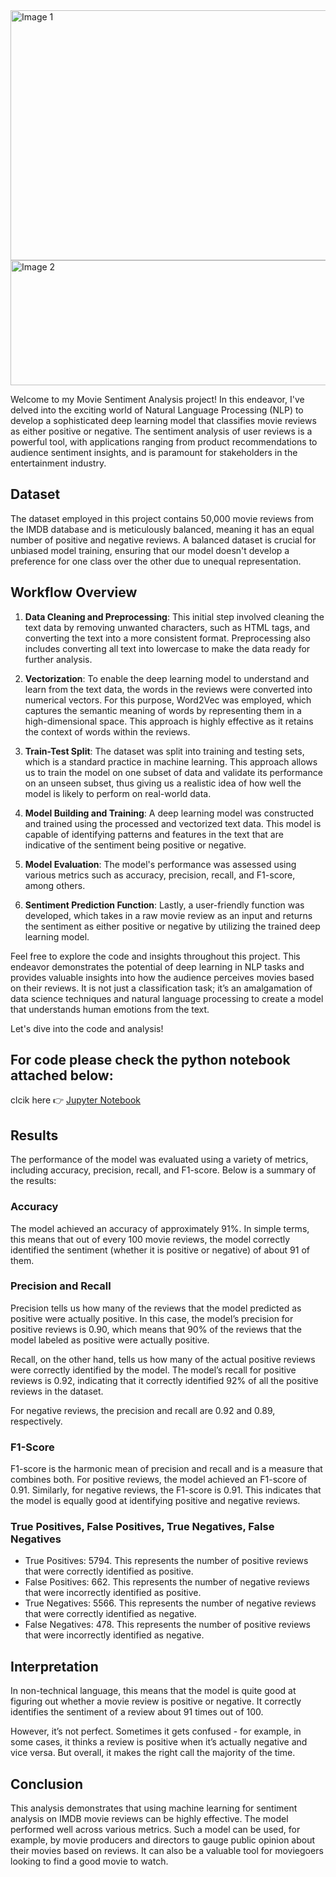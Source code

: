 <img src="https://wallpaperaccess.com/full/1898663.jpg" alt="Image 1" width="1500" height="400">
<img src="https://i.ytimg.com/vi/P0o5U9pq8_s/maxresdefault.jpg" alt="Image 2" width="1000" height="200">


Welcome to my Movie Sentiment Analysis project! In this endeavor, I've delved into the exciting world of Natural Language Processing (NLP) to develop a sophisticated deep learning model that classifies movie reviews as either positive or negative. The sentiment analysis of user reviews is a powerful tool, with applications ranging from product recommendations to audience sentiment insights, and is paramount for stakeholders in the entertainment industry.

## Dataset

The dataset employed in this project contains 50,000 movie reviews from the IMDB database and is meticulously balanced, meaning it has an equal number of positive and negative reviews. A balanced dataset is crucial for unbiased model training, ensuring that our model doesn't develop a preference for one class over the other due to unequal representation.

## Workflow Overview

1. **Data Cleaning and Preprocessing**: This initial step involved cleaning the text data by removing unwanted characters, such as HTML tags, and converting the text into a more consistent format. Preprocessing also includes converting all text into lowercase to make the data ready for further analysis.

2. **Vectorization**: To enable the deep learning model to understand and learn from the text data, the words in the reviews were converted into numerical vectors. For this purpose, Word2Vec was employed, which captures the semantic meaning of words by representing them in a high-dimensional space. This approach is highly effective as it retains the context of words within the reviews.

3. **Train-Test Split**: The dataset was split into training and testing sets, which is a standard practice in machine learning. This approach allows us to train the model on one subset of data and validate its performance on an unseen subset, thus giving us a realistic idea of how well the model is likely to perform on real-world data.

4. **Model Building and Training**: A deep learning model was constructed and trained using the processed and vectorized text data. This model is capable of identifying patterns and features in the text that are indicative of the sentiment being positive or negative.

5. **Model Evaluation**: The model's performance was assessed using various metrics such as accuracy, precision, recall, and F1-score, among others.

6. **Sentiment Prediction Function**: Lastly, a user-friendly function was developed, which takes in a raw movie review as an input and returns the sentiment as either positive or negative by utilizing the trained deep learning model.

Feel free to explore the code and insights throughout this project. This endeavor demonstrates the potential of deep learning in NLP tasks and provides valuable insights into how the audience perceives movies based on their reviews. It is not just a classification task; it’s an amalgamation of data science techniques and natural language processing to create a model that understands human emotions from the text.

Let's dive into the code and analysis!

## For code please check the python notebook attached below:

clcik here 👉 [Jupyter Notebook](https://github.com/mudit-mishra8/Movie-Sentiment-ML/blob/main/IMDB_sentiment_prediction.ipynb)

## Results
The performance of the model was evaluated using a variety of metrics, including accuracy, precision, recall, and F1-score. Below is a summary of the results:

### Accuracy
The model achieved an accuracy of approximately 91%. In simple terms, this means that out of every 100 movie reviews, the model correctly identified the sentiment (whether it is positive or negative) of about 91 of them.

### Precision and Recall
Precision tells us how many of the reviews that the model predicted as positive were actually positive. In this case, the model’s precision for positive reviews is 0.90, which means that 90% of the reviews that the model labeled as positive were actually positive. 

Recall, on the other hand, tells us how many of the actual positive reviews were correctly identified by the model. The model’s recall for positive reviews is 0.92, indicating that it correctly identified 92% of all the positive reviews in the dataset.

For negative reviews, the precision and recall are 0.92 and 0.89, respectively. 

### F1-Score
F1-score is the harmonic mean of precision and recall and is a measure that combines both. For positive reviews, the model achieved an F1-score of 0.91. Similarly, for negative reviews, the F1-score is 0.91. This indicates that the model is equally good at identifying positive and negative reviews.

### True Positives, False Positives, True Negatives, False Negatives
- True Positives: 5794. This represents the number of positive reviews that were correctly identified as positive.
- False Positives: 662. This represents the number of negative reviews that were incorrectly identified as positive.
- True Negatives: 5566. This represents the number of negative reviews that were correctly identified as negative.
- False Negatives: 478. This represents the number of positive reviews that were incorrectly identified as negative.

## Interpretation
In non-technical language, this means that the model is quite good at figuring out whether a movie review is positive or negative. It correctly identifies the sentiment of a review about 91 times out of 100. 

However, it’s not perfect. Sometimes it gets confused - for example, in some cases, it thinks a review is positive when it’s actually negative and vice versa. But overall, it makes the right call the majority of the time.

## Conclusion
This analysis demonstrates that using machine learning for sentiment analysis on IMDB movie reviews can be highly effective. The model performed well across various metrics. Such a model can be used, for example, by movie producers and directors to gauge public opinion about their movies based on reviews. It can also be a valuable tool for moviegoers looking to find a good movie to watch.


```python

```
